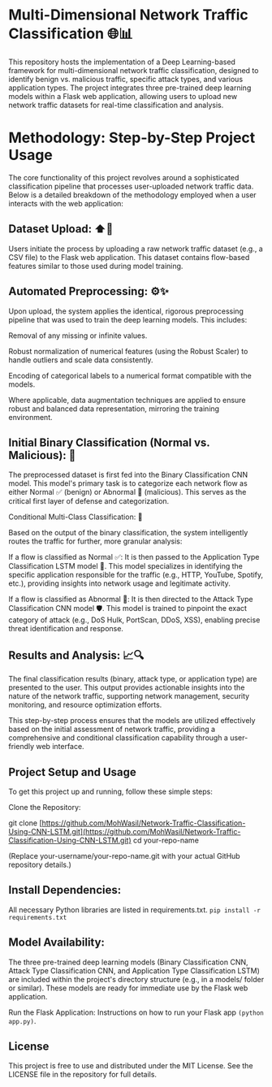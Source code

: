 # Multi-Dimensional Network Traffic Classification 🌐📊
This repository hosts the implementation of a Deep Learning-based framework for multi-dimensional network traffic classification, designed to identify benign vs. malicious traffic, specific attack types, and various application types. The project integrates three pre-trained deep learning models within a Flask web application, allowing users to upload new network traffic datasets for real-time classification and analysis.

# Methodology: Step-by-Step Project Usage
The core functionality of this project revolves around a sophisticated classification pipeline that processes user-uploaded network traffic data. Below is a detailed breakdown of the methodology employed when a user interacts with the web application:

## Dataset Upload: ⬆️📂

Users initiate the process by uploading a raw network traffic dataset (e.g., a CSV file) to the Flask web application. This dataset contains flow-based features similar to those used during model training.

## Automated Preprocessing: ⚙️✨

Upon upload, the system applies the identical, rigorous preprocessing pipeline that was used to train the deep learning models. This includes:

Removal of any missing or infinite values.

Robust normalization of numerical features (using the Robust Scaler) to handle outliers and scale data consistently.

Encoding of categorical labels to a numerical format compatible with the models.

Where applicable, data augmentation techniques are applied to ensure robust and balanced data representation, mirroring the training environment.

## Initial Binary Classification (Normal vs. Malicious): 🚦

The preprocessed dataset is first fed into the Binary Classification CNN model. This model's primary task is to categorize each network flow as either Normal ✅ (benign) or Abnormal 🚨 (malicious). This serves as the critical first layer of defense and categorization.

Conditional Multi-Class Classification: 🔄

Based on the output of the binary classification, the system intelligently routes the traffic for further, more granular analysis:

If a flow is classified as Normal ✅: It is then passed to the Application Type Classification LSTM model 📱. This model specializes in identifying the specific application responsible for the traffic (e.g., HTTP, YouTube, Spotify, etc.), providing insights into network usage and legitimate activity.

If a flow is classified as Abnormal 🚨: It is then directed to the Attack Type Classification CNN model 🛡️. This model is trained to pinpoint the exact category of attack (e.g., DoS Hulk, PortScan, DDoS, XSS), enabling precise threat identification and response.

## Results and Analysis: 📈🔍

The final classification results (binary, attack type, or application type) are presented to the user. This output provides actionable insights into the nature of the network traffic, supporting network management, security monitoring, and resource optimization efforts.

This step-by-step process ensures that the models are utilized effectively based on the initial assessment of network traffic, providing a comprehensive and conditional classification capability through a user-friendly web interface.

## Project Setup and Usage
To get this project up and running, follow these simple steps:

Clone the Repository:

git clone [https://github.com/MohWasil/Network-Traffic-Classification-Using-CNN-LSTM.git](https://github.com/MohWasil/Network-Traffic-Classification-Using-CNN-LSTM.git)
cd your-repo-name

(Replace your-username/your-repo-name.git with your actual GitHub repository details.)

## Install Dependencies:
All necessary Python libraries are listed in requirements.txt.
`
pip install -r requirements.txt
`
## Model Availability:
The three pre-trained deep learning models (Binary Classification CNN, Attack Type Classification CNN, and Application Type Classification LSTM) are included within the project's directory structure (e.g., in a models/ folder or similar). These models are ready for immediate use by the Flask web application.

Run the Flask Application:
Instructions on how to run your Flask app `(python app.py)`.

## License
This project is free to use and distributed under the MIT License. See the LICENSE file in the repository for full details.
